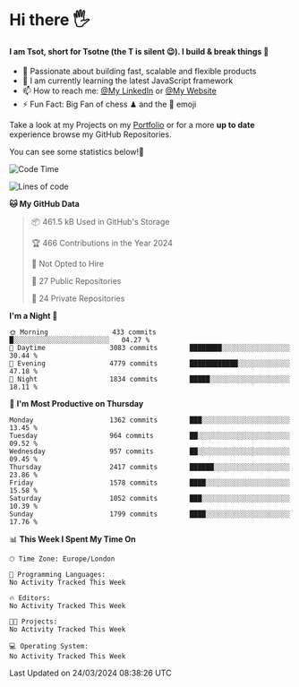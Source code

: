 # Hi there :raised_hand_with_fingers_splayed:
#### I am Tsot, short for Tsotne (the T is silent :wink:). I build & break things :space_invader:
- :telescope: Passionate about building fast, scalable and flexible products
- :seedling: I am currently learning the latest JavaScript framework 
- :mailbox: How to reach me: [@My LinkedIn](https://www.linkedin.com/in/tsotne-gvadzabia/) or [@My Website](https://tsotne.co.uk/contact)
- :zap: Fun Fact: Big Fan of chess ♟ and the 👾 emoji

Take a look at my Projects on my [Portfolio](https://tsotne.co.uk/) or for a more **up to date** experience browse my GitHub Repositories.

You can see some statistics below!:space_invader:
<!--START_SECTION:waka-->
![Code Time](http://img.shields.io/badge/Code%20Time-761%20hrs%202%20mins-blue)

![Lines of code](https://img.shields.io/badge/From%20Hello%20World%20I%27ve%20Written-5.1%20million%20lines%20of%20code-blue)

**🐱 My GitHub Data** 

> 📦 461.5 kB Used in GitHub's Storage 
 > 
> 🏆 466 Contributions in the Year 2024
 > 
> 🚫 Not Opted to Hire
 > 
> 📜 27 Public Repositories 
 > 
> 🔑 24 Private Repositories 
 > 
**I'm a Night 🦉** 

```text
🌞 Morning                433 commits         █░░░░░░░░░░░░░░░░░░░░░░░░   04.27 % 
🌆 Daytime                3083 commits        ████████░░░░░░░░░░░░░░░░░   30.44 % 
🌃 Evening                4779 commits        ████████████░░░░░░░░░░░░░   47.18 % 
🌙 Night                  1834 commits        █████░░░░░░░░░░░░░░░░░░░░   18.11 % 
```
📅 **I'm Most Productive on Thursday** 

```text
Monday                   1362 commits        ███░░░░░░░░░░░░░░░░░░░░░░   13.45 % 
Tuesday                  964 commits         ██░░░░░░░░░░░░░░░░░░░░░░░   09.52 % 
Wednesday                957 commits         ██░░░░░░░░░░░░░░░░░░░░░░░   09.45 % 
Thursday                 2417 commits        ██████░░░░░░░░░░░░░░░░░░░   23.86 % 
Friday                   1578 commits        ████░░░░░░░░░░░░░░░░░░░░░   15.58 % 
Saturday                 1052 commits        ███░░░░░░░░░░░░░░░░░░░░░░   10.39 % 
Sunday                   1799 commits        ████░░░░░░░░░░░░░░░░░░░░░   17.76 % 
```


📊 **This Week I Spent My Time On** 

```text
🕑︎ Time Zone: Europe/London

💬 Programming Languages: 
No Activity Tracked This Week

🔥 Editors: 
No Activity Tracked This Week

🐱‍💻 Projects: 
No Activity Tracked This Week

💻 Operating System: 
No Activity Tracked This Week
```


 Last Updated on 24/03/2024 08:38:26 UTC
<!--END_SECTION:waka-->
